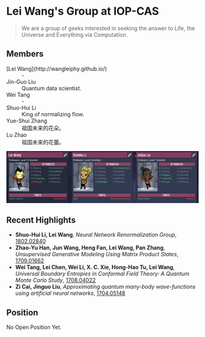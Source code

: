 # Lei Wang's Group at IOP-CAS
> We are a group of geeks interested in seeking the answer to Life, the Universe and Everything via Computation.  

## Members
<dl>
<dt> [Lei Wang](http://wangleiphy.github.io/) </dt><dd>-</dd>
<dt> Jin-Guo Liu</dt><dd>Quantum data scientist.</dd>
<dt>Wei Tang</dt><dd>-</dd>
<dt>Shuo-Hui Li</dt><dd>King of normalizing flow.</dd>
<dt>Yue-Shui Zhang</dt><dd>祖国未来的花朵。</dd>
<dt>Lu Zhao</dt><dd>祖国未来的花蕾。</dd>
</dl>

![](/static/img/leiwanggroup.png)

## Recent Highlights

* **Shuo-Hui Li, Lei Wang**, *Neural Network Renormalization Group*, [1802.02840](https://arxiv.org/abs/1802.02840) 
* **Zhao-Yu Han, Jun Wang, Heng Fan, Lei Wang, Pan Zhang**, *Unsupervised Generative Modeling Using Matrix Product States*, [1709.01662](https://arxiv.org/abs/1709.01662)
* **Wei Tang, Lei Chen, Wei Li, X. C. Xie, Hong-Hao Tu, Lei Wang**, *Universal Boundary Entropies in Conformal Field Theory: A Quantum Monte  Carlo Study*, [1708.04022](https://arxiv.org/abs/1708.04022) 
* **Zi Cai, Jinguo Liu**, *Approximating quantum many-body wave-functions using artificial neural networks*, [1704.05148](https://arxiv.org/abs/1704.05148)

## Position
No Open Position Yet.
